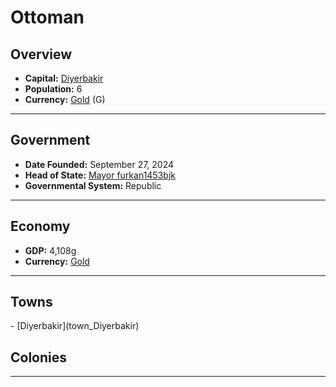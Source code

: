 <!--UNDEDITED FILE, remove this entire line if this file has been edited!-->
# <!--NAME-->Ottoman<!--NAME-->

## Overview

- **Capital:** <!--CAPITAL_LINK-->[Diyerbakir](Diyerbakir_town)<!--CAPITAL_LINK-->
- **Population:** <!--POPULATION-->6<!--POPULATION-->
- **Currency:** <!--CURRENCY_LINK-->[Gold](Gold_currency)<!--CURRENCY_LINK--> (<!--CURRENCY_ABV-->G<!--CURRENCY_ABV-->)

---

## Government

- **Date Founded:** <!--FOUNDED-->September 27, 2024<!--FOUNDED-->
- **Head of State:** <!--LEADER_TITLE_LINK-->[Mayor furkan1453bjk](furkan1453bjk_user)<!--LEADER_TITLE_LINK-->
- **Governmental System:** <!--GOVERNMENT-->Republic<!--GOVERNMENT-->

---

## Economy

- **GDP:** <!--GDP-->4,108g<!--GDP-->
- **Currency:** <!--CURRENCY_LINK-->[Gold](Gold_currency)<!--CURRENCY_LINK-->

---

## Towns

<!--TOWNS-->- [Diyerbakir](town_Diyerbakir)<!--TOWNS-->

## Colonies

<!--COLONIES--><!--COLONIES-->

---